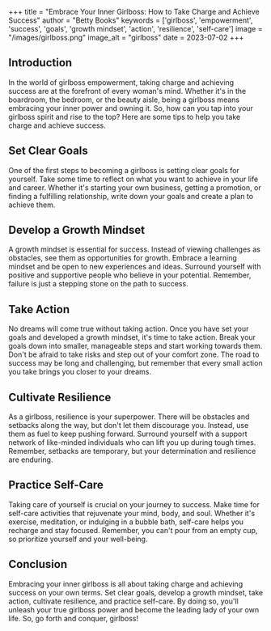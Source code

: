 
+++
title = "Embrace Your Inner Girlboss: How to Take Charge and Achieve Success"
author = "Betty Books"
keywords = ['girlboss', 'empowerment', 'success', 'goals', 'growth mindset', 'action', 'resilience', 'self-care']
image = "/images/girlboss.png"
image_alt = "girlboss"
date = 2023-07-02
+++
## Introduction

In the world of girlboss empowerment, taking charge and achieving success are at the forefront of every woman's mind. Whether it's in the boardroom, the bedroom, or the beauty aisle, being a girlboss means embracing your inner power and owning it. So, how can you tap into your girlboss spirit and rise to the top? Here are some tips to help you take charge and achieve success.

## Set Clear Goals

One of the first steps to becoming a girlboss is setting clear goals for yourself. Take some time to reflect on what you want to achieve in your life and career. Whether it's starting your own business, getting a promotion, or finding a fulfilling relationship, write down your goals and create a plan to achieve them.

## Develop a Growth Mindset

A growth mindset is essential for success. Instead of viewing challenges as obstacles, see them as opportunities for growth. Embrace a learning mindset and be open to new experiences and ideas. Surround yourself with positive and supportive people who believe in your potential. Remember, failure is just a stepping stone on the path to success.

## Take Action

No dreams will come true without taking action. Once you have set your goals and developed a growth mindset, it's time to take action. Break your goals down into smaller, manageable steps and start working towards them. Don't be afraid to take risks and step out of your comfort zone. The road to success may be long and challenging, but remember that every small action you take brings you closer to your dreams.

## Cultivate Resilience

As a girlboss, resilience is your superpower. There will be obstacles and setbacks along the way, but don't let them discourage you. Instead, use them as fuel to keep pushing forward. Surround yourself with a support network of like-minded individuals who can lift you up during tough times. Remember, setbacks are temporary, but your determination and resilience are enduring.

## Practice Self-Care

Taking care of yourself is crucial on your journey to success. Make time for self-care activities that rejuvenate your mind, body, and soul. Whether it's exercise, meditation, or indulging in a bubble bath, self-care helps you recharge and stay focused. Remember, you can't pour from an empty cup, so prioritize yourself and your well-being.

## Conclusion

Embracing your inner girlboss is all about taking charge and achieving success on your own terms. Set clear goals, develop a growth mindset, take action, cultivate resilience, and practice self-care. By doing so, you'll unleash your true girlboss power and become the leading lady of your own life. So, go forth and conquer, girlboss!
